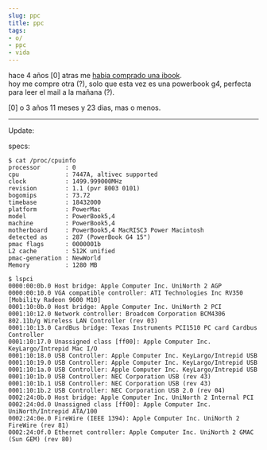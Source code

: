 ```yaml
---
slug: ppc  
title: ppc  
tags:  
- o/  
- ppc  
- vida  
---
```

  
hace 4 años [0] atras me [habia comprado una ibook](http://bit.cyberdeck.pw/#/p/2007-08-24-ibook-nueva.markdown).  
hoy me compre otra (?), solo que esta vez es una powerbook g4, perfecta para leer el mail a la mañana (?).  
  
[0] o 3 años 11 meses y 23 dias, mas o menos.  
  
  
  
* * *  
  
  
  
Update:  
  
specs:  
  
    $ cat /proc/cpuinfo   
    processor       : 0  
    cpu             : 7447A, altivec supported  
    clock           : 1499.999000MHz  
    revision        : 1.1 (pvr 8003 0101)  
    bogomips        : 73.72  
    timebase        : 18432000  
    platform        : PowerMac  
    model           : PowerBook5,4  
    machine         : PowerBook5,4  
    motherboard     : PowerBook5,4 MacRISC3 Power Macintosh   
    detected as     : 287 (PowerBook G4 15")  
    pmac flags      : 0000001b  
    L2 cache        : 512K unified  
    pmac-generation : NewWorld  
    Memory          : 1280 MB  
  
    $ lspci  
    0000:00:0b.0 Host bridge: Apple Computer Inc. UniNorth 2 AGP  
    0000:00:10.0 VGA compatible controller: ATI Technologies Inc RV350 [Mobility Radeon 9600 M10]  
    0001:10:0b.0 Host bridge: Apple Computer Inc. UniNorth 2 PCI  
    0001:10:12.0 Network controller: Broadcom Corporation BCM4306 802.11b/g Wireless LAN Controller (rev 03)  
    0001:10:13.0 CardBus bridge: Texas Instruments PCI1510 PC card Cardbus Controller  
    0001:10:17.0 Unassigned class [ff00]: Apple Computer Inc. KeyLargo/Intrepid Mac I/O  
    0001:10:18.0 USB Controller: Apple Computer Inc. KeyLargo/Intrepid USB  
    0001:10:19.0 USB Controller: Apple Computer Inc. KeyLargo/Intrepid USB  
    0001:10:1a.0 USB Controller: Apple Computer Inc. KeyLargo/Intrepid USB  
    0001:10:1b.0 USB Controller: NEC Corporation USB (rev 43)  
    0001:10:1b.1 USB Controller: NEC Corporation USB (rev 43)  
    0001:10:1b.2 USB Controller: NEC Corporation USB 2.0 (rev 04)  
    0002:24:0b.0 Host bridge: Apple Computer Inc. UniNorth 2 Internal PCI  
    0002:24:0d.0 Unassigned class [ff00]: Apple Computer Inc. UniNorth/Intrepid ATA/100  
    0002:24:0e.0 FireWire (IEEE 1394): Apple Computer Inc. UniNorth 2 FireWire (rev 81)  
    0002:24:0f.0 Ethernet controller: Apple Computer Inc. UniNorth 2 GMAC (Sun GEM) (rev 80)  
  
